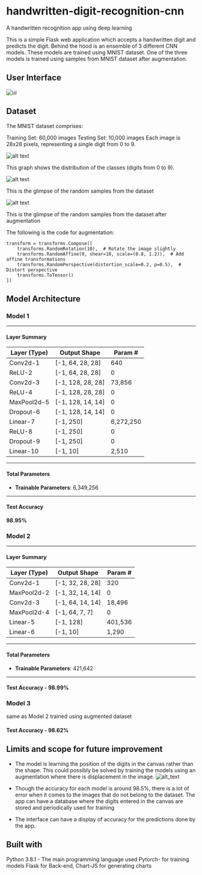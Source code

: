 # handwritten-digit-recognition-cnn
A handwritten recognition app using deep learning

This is a simple Flask web application which accepts a handwritten digit and predicts the digit. Behind the hood is an ensemble of 3 different CNN models. These models are trained using MNIST dataset. One of the three models is trained using samples from MNIST dataset after augmentation. 

 ## User Interface

![ui](ui.gif)

## Dataset
The MNIST dataset comprises:

Training Set: 60,000 images
Testing Set: 10,000 images 
Each image is 28x28 pixels, representing a single digit from 0 to 9.

![alt text](mnist_hist.png)

This graph shows the distribution of the classes (digits from 0 to 9).

![alt text](mnist.png)

This is the glimpse of the random samples from the dataset

![alt text](mnist_aug.png)

This is the glimpse of the random samples from the dataset after augmentation

The following is the code for augmentation:
```
transform = transforms.Compose([
    transforms.RandomRotation(10),  # Rotate the image slightly
    transforms.RandomAffine(0, shear=10, scale=(0.8, 1.2)),  # Add affine transformations
    transforms.RandomPerspective(distortion_scale=0.2, p=0.5),  # Distort perspective
    transforms.ToTensor()
])
```



## Model Architecture
### Model 1

---

#### Layer Summary

| Layer (Type)      | Output Shape         | Param #      |
|--------------------|----------------------|--------------|
| Conv2d-1          | [-1, 64, 28, 28]    | 640          |
| ReLU-2            | [-1, 64, 28, 28]    | 0            |
| Conv2d-3          | [-1, 128, 28, 28]   | 73,856       |
| ReLU-4            | [-1, 128, 28, 28]   | 0            |
| MaxPool2d-5       | [-1, 128, 14, 14]   | 0            |
| Dropout-6         | [-1, 128, 14, 14]   | 0            |
| Linear-7          | [-1, 250]           | 6,272,250    |
| ReLU-8            | [-1, 250]           | 0            |
| Dropout-9         | [-1, 250]           | 0            |
| Linear-10         | [-1, 10]            | 2,510        |

---

#### Total Parameters

- **Trainable Parameters**: 6,349,256  

---

#### Test Accuracy

**98.95%**


### Model 2

---

#### Layer Summary

| Layer (Type)      | Output Shape         | Param #      |
|--------------------|----------------------|--------------|
| Conv2d-1          | [-1, 32, 28, 28]    | 320          |
| MaxPool2d-2       | [-1, 32, 14, 14]    | 0            |
| Conv2d-3          | [-1, 64, 14, 14]    | 18,496       |
| MaxPool2d-4       | [-1, 64, 7, 7]      | 0            |
| Linear-5          | [-1, 128]           | 401,536      |
| Linear-6          | [-1, 10]            | 1,290        |

---

#### Total Parameters

- **Trainable Parameters**: 421,642  

---

#### Test Accuracy - **98.99%**


### Model 3 
same as Model 2 trained using augmented dataset
#### Test Accuracy - **98.62%**

## Limits and scope for future improvement
- The model is learning the position of the digits in the canvas rather than the shape. This could possibly be solved by training the models using an augmentation where there is displacement in the image.
  ![alt_text](er_2.PNG)
  
- Though the accuracy for each model is around 98.5%, there is a lot of error when it comes to the images that do not belong to the dataset. The app can have a database where the digits entered in the canvas are stored and periodically used for training
- The interface can have a display of accuracy for the predictions done by the app.


## Built with

Python 3.8.1 - The main programming language used
Pytorch- for training models
Flask for Back-end,
Chart-JS for generating charts



